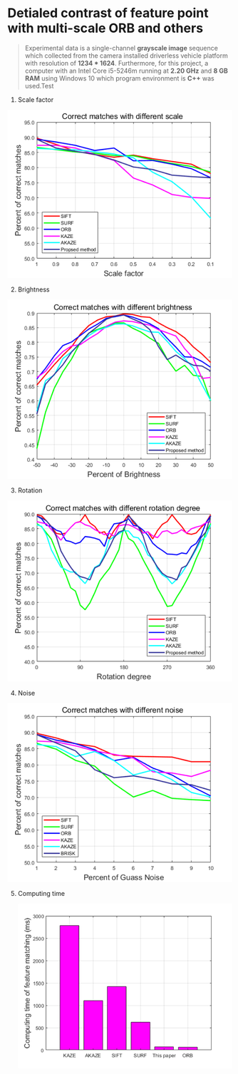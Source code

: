 # Detialed contrast of feature point with multi-scale ORB and others

> Experimental data is a single-channel **grayscale image** sequence which collected from the camera installed driverless vehicle platform with resolution of **1234 * 1624**. Furthermore, for this project, a computer with an Intel Core i5-5246m running at **2.20 GHz** and **8 GB RAM** using Windows 10 which program environment is **C++** was used.Test

1. Scale factor

![Correct matches with different scale](scale_.bmp)

2. Brightness

![Correct matches with different Brightness](brightness_.bmp)

3. Rotation


![Correct matches with different Brightness](rotation_.bmp)




4. Noise


![Correct matches with different Brightness](noise_.bmp)


5. Computing time

   ![untitled4](time_.bmp)
